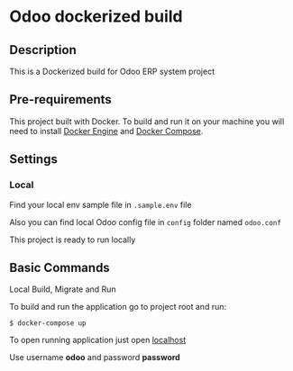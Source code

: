 # Odoo dockerized build

## Description

This is a Dockerized build for Odoo ERP system project

## Pre-requirements

This project built with Docker. To build and run it on your machine you
will need to install [Docker
Engine](https://docs.docker.com/engine/install/) and [Docker
Compose](https://docs.docker.com/compose/install/).

## Settings

### Local

Find your local env sample file in `.sample.env` file

Also you can find local Odoo config file in `config` folder
named `odoo.conf`

This project is ready to run locally

## Basic Commands

Local Build, Migrate and Run

To build and run the application go to project root and run:

    $ docker-compose up


To open running application just open [localhost](http://localhost:8069)

Use username **odoo** and password **password**
